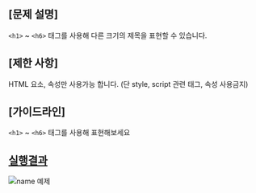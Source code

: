 ## [문제 설명]

`<h1>` ~ `<h6>` 태그를 사용해 다른 크기의 제목을 표현할 수 있습니다.

## [제한 사항]

HTML 요소, 속성만 사용가능 합니다. (단 style, script 관련 태그, 속성 사용금지)

## [가이드라인]

`<h1>` ~ `<h6>` 태그를 사용해 표현해보세요

## [실행결과]()

![name 예제](./images/name.png)
